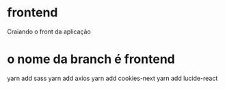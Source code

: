 # frontend
Craiando o front da aplicação
# o nome da branch é frontend
yarn add sass
yarn add axios
yarn add cookies-next
yarn add lucide-react